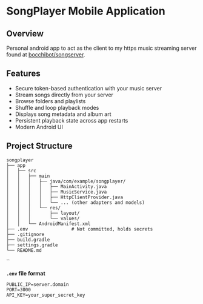 # SongPlayer Mobile Application

## Overview
Personal android app to act as the client to my https music streaming server found at [bocchibot/songserver](https://github.com/SpidersNRhap/bocchibot).

## Features
- Secure token-based authentication with your music server
- Stream songs directly from your server
- Browse folders and playlists
- Shuffle and loop playback modes
- Displays song metadata and album art
- Persistent playback state across app restarts
- Modern Android UI

## Project Structure
```
songplayer
├── app
│   ├── src
│   │   ├── main
│   │   │   ├── java/com/example/songplayer/
│   │   │   │   ├── MainActivity.java
│   │   │   │   ├── MusicService.java
│   │   │   │   ├── HttpClientProvider.java
│   │   │   │   └── ... (other adapters and models)
│   │   │   └── res/
│   │   │       ├── layout/
│   │   │       └── values/
│   │   └── AndroidManifest.xml
├── .env                # Not committed, holds secrets
├── .gitignore
├── build.gradle
├── settings.gradle
└── README.md
```
``

**`.env` file format**
   ```
   PUBLIC_IP=server.domain
   PORT=3000
   API_KEY=your_super_secret_key
   ```
